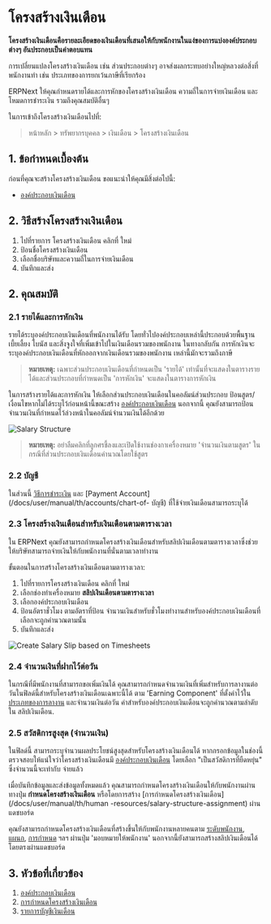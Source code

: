 <!-- add-breadcrumbs -->
# โครงสร้างเงินเดือน

**โครงสร้างเงินเดือนคือรายละเอียดของเงินเดือนที่เสนอให้กับพนักงานในแง่ของการแบ่งองค์ประกอบต่างๆ อันประกอบเป็นค่าตอบแทน**

การเปลี่ยนแปลงโครงสร้างเงินเดือน เช่น ส่วนประกอบต่างๆ อาจส่งผลกระทบอย่างใหญ่หลวงต่อสิ่งที่พนักงานทำ เช่น ประเภทของการยกเว้นภาษีที่เรียกร้อง

ERPNext ให้คุณกำหนดรายได้และการหักของโครงสร้างเงินเดือน ความถี่ในการจ่ายเงินเดือน และโหมดการชำระเงิน รวมถึงคุณสมบัติอื่นๆ

ในการเข้าถึงโครงสร้างเงินเดือนไปที่:
> หน้าหลัก > ทรัพยากรบุคคล > เงินเดือน > โครงสร้างเงินเดือน


## 1. ข้อกำหนดเบื้องต้น

ก่อนที่คุณจะสร้างโครงสร้างเงินเดือน ขอแนะนำให้คุณมีสิ่งต่อไปนี้:

* [องค์ประกอบเงินเดือน](/docs/user/manual/th/human-resources/salary-component)


## 2. วิธีสร้างโครงสร้างเงินเดือน

1. ไปที่รายการ โครงสร้างเงินเดือน คลิกที่ ใหม่
2. ป้อนชื่อโครงสร้างเงินเดือน
3. เลือกชื่อบริษัทและความถี่ในการจ่ายเงินเดือน
3. บันทึกและส่ง


## 2. คุณสมบัติ

### 2.1 รายได้และการหักเงิน

รายได้ระบุองค์ประกอบเงินเดือนที่พนักงานได้รับ โดยทั่วไปองค์ประกอบเหล่านี้ประกอบด้วยพื้นฐาน เบี้ยเลี้ยง โบนัส และสิ่งจูงใจที่เพิ่มเข้าไปในเงินเดือนรวมของพนักงาน ในทางกลับกัน การหักเงินจะระบุองค์ประกอบเงินเดือนที่หักออกจากเงินเดือนรวมของพนักงาน เหล่านี้มักจะรวมถึงภาษี

>**หมายเหตุ:** เฉพาะส่วนประกอบเงินเดือนที่กำหนดเป็น 'รายได้' เท่านั้นที่จะแสดงในตารางรายได้และส่วนประกอบที่กำหนดเป็น 'การหักเงิน' จะแสดงในตารางการหักเงิน


ในการสร้างรายได้และการหักเงิน ให้เลือกส่วนประกอบเงินเดือนในคอลัมน์ส่วนประกอบ ป้อนสูตร/เงื่อนไขหากไม่ได้ระบุไว้ก่อนหน้านี้ขณะสร้าง [องค์ประกอบเงินเดือน](/docs/user/manual/th/human-resources/salary-component) นอกจากนี้ คุณยังสามารถป้อนจำนวนเงินที่กำหนดไว้ล่วงหน้าในคอลัมน์จำนวนเงินได้อีกด้วย



<img class="screenshot" alt="Salary Structure" src="{{docs_base_url}}/assets/img/human-resources/salary-structure.png">


> **หมายเหตุ:** อย่าลืมคลิกที่ลูกศรชี้ลงและเปิดใช้งานช่องกาเครื่องหมาย 'จำนวนเงินตามสูตร' ในกรณีที่ส่วนประกอบเงินเดือนคำนวณโดยใช้สูตร


### 2.2 บัญชี

ในส่วนนี้ [วิธีการชำระเงิน](/docs/user/manual/th/accounts/mode-of-payment) และ [Payment Account](/docs/user/manual/th/accounts/chart-of- บัญชี) ที่ใช้จ่ายเงินเดือนสามารถระบุได้

### 2.3 โครงสร้างเงินเดือนสำหรับเงินเดือนตามตารางเวลา

ใน ERPNext คุณยังสามารถกำหนดโครงสร้างเงินเดือนสำหรับสลิปเงินเดือนตามตารางเวลาซึ่งช่วยให้บริษัทสามารถจ่ายเงินให้กับพนักงานที่นั่นตามเวลาทำงาน

ขั้นตอนในการสร้างโครงสร้างเงินเดือนตามตารางเวลา:

1. ไปที่รายการโครงสร้างเงินเดือน คลิกที่ ใหม่
1. เลือกช่องทำเครื่องหมาย **สลิปเงินเดือนตามตารางเวลา**
1. เลือกองค์ประกอบเงินเดือน
1. ป้อนอัตราชั่วโมง ตามอัตราที่ป้อน จำนวนเงินสำหรับชั่วโมงทำงานสำหรับองค์ประกอบเงินเดือนที่เลือกจะถูกคำนวณตามนั้น
1. บันทึกและส่ง

 <img class="screenshot" alt="Create Salary Slip based on Timesheets" src="{{docs_base_url}}/assets/img/human-resources/salary-structure-for-salary-based-on-timesheets.png">


### 2.4 จำนวนเงินที่ฝากไว้ต่อวัน

ในกรณีที่มีพนักงานที่สามารถขอเพิ่มเงินได้ คุณสามารถกำหนดจำนวนเงินที่เพิ่มสำหรับการลางานต่อวันในฟิลด์นี้สำหรับโครงสร้างเงินเดือนเฉพาะนี้ได้ ตาม 'Earning Component' ที่ตั้งค่าไว้ใน [ประเภทของการลางาน](/docs/user/manual/th/human-resources/leave-type) และจำนวนเงินต่อวัน ค่าสำหรับองค์ประกอบเงินเดือนจะถูกคำนวณตามลำดับใน สลิปเงินเดือน.


### 2.5 สวัสดิการสูงสุด (จำนวนเงิน)

ในฟิลด์นี้ สามารถระบุจำนวนผลประโยชน์สูงสุดสำหรับโครงสร้างเงินเดือนได้ หากกรอกข้อมูลในช่องนี้ ตรวจสอบให้แน่ใจว่าโครงสร้างเงินเดือนมี [องค์ประกอบเงินเดือน](/docs/user/manual/th/human-resources/salary-component) โดยเลือก "เป็นสวัสดิการที่ยืดหยุ่น" ซึ่งจำนวนนี้จะเท่ากับ จ่ายแล้ว



เมื่อบันทึกข้อมูลและส่งข้อมูลทั้งหมดแล้ว คุณสามารถกำหนดโครงสร้างเงินเดือนให้กับพนักงานผ่านทางปุ่ม **กำหนดโครงสร้างเงินเดือน** หรือโดยการสร้าง [การกำหนดโครงสร้างเงินเดือน](/docs/user/manual/th/human -resources/salary-structure-assignment) ผ่านแดชบอร์ด

คุณยังสามารถกำหนดโครงสร้างเงินเดือนที่สร้างขึ้นให้กับพนักงานหลายคนตาม [ระดับพนักงาน](/docs/user/manual/th/human-resources/employee-grade), [แผนก](/docs/user/manual/th/human-resources/department), [การกำหนด](/docs/user/manual/th/human-resources/designation) ฯลฯ ผ่านปุ่ม 'มอบหมายให้พนักงาน'
นอกจากนี้ยังสามารถสร้างสลิปเงินเดือนได้โดยตรงผ่านแดชบอร์ด

## 3. หัวข้อที่เกี่ยวข้อง

1. [องค์ประกอบเงินเดือน](/docs/user/manual/th/human-resources/salary-component)
1. [การกำหนดโครงสร้างเงินเดือน](/docs/user/manual/th/human-resources/salary-structure-assignment)
1. [รายการบัญชีเงินเดือน](/docs/user/manual/th/human-resources/payroll-entry)
